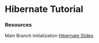 # Hibernate Tutorial

### Resources
Main Branch initialization [Hibernate Slides](https://docs.google.com/presentation/d/1TYJo-8xmcQfuZD3KqwSROVx6-pB9IXyXUib_w-qx9V8/edit?usp=sharing)
